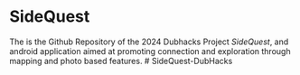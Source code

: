 # SideQuest

The is the Github Repository of the 2024 Dubhacks Project *SideQuest*, and android application aimed at promoting connection and exploration through mapping and photo based features.
#   S i d e Q u e s t - D u b H a c k s  
 